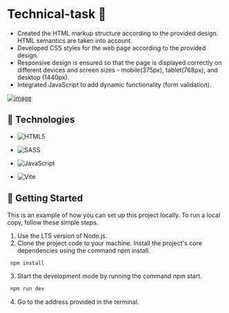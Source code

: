 # Technical-task 📜

- Created the HTML markup structure according to the provided design. HTML semantics are taken into account.
- Developed CSS styles for the web page according to the provided design.
- Responsive design is ensured so that the page is displayed correctly on different devices and screen sizes - mobile(375px), tablet(768px), and desktop (1440px).
- Integrated JavaScript to add dynamic functionality (form validation).

<a href="https://tech-tasc.vercel.app/"><img src="https://i.ibb.co/c2Gb4kS/image.png" alt="image"></a>


## 📃 Technologies

- ![HTML5](https://img.shields.io/badge/html5-%23E34F26.svg?style=for-the-badge&logo=html5&logoColor=white)

- ![SASS](https://img.shields.io/badge/SASS-hotpink.svg?style=for-the-badge&logo=SASS&logoColor=white)

- ![JavaScript](https://img.shields.io/badge/javascript-%23323330.svg?style=for-the-badge&logo=javascript&logoColor=%23F7DF1E)

- ![Vite](https://img.shields.io/badge/vite-%23646CFF.svg?style=for-the-badge&logo=vite&logoColor=white)


## 🥁 Getting Started

This is an example of how you can set up this project locally. To run a local
copy, follow these simple steps.

1. Use the LTS version of Node.js.
2. Clone the project code to your machine. Install the project's core
   dependencies using the command npm install.

```sh
 npm install
```

3. Start the development mode by running the command npm start.

```sh
 npm run dev
```

4. Go to the address provided in the terminal.